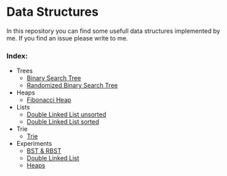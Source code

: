 # Data Structures
In this repository you can find some usefull data structures implemented by me.
If you find an issue please write to me.

### Index:
- Trees
  -  [Binary Search Tree](./Structures/trees/binary%20search%20tree/bst.h)
  -  [Randomized Binary Search Tree](./Structures/trees/randomized%20bst/rbst.h)
- Heaps
  -  [Fibonacci Heap](./Structures/fibonacci%20heap/)
- Lists
  -  [Double Linked List unsorted](./Structures/linked%20list/no-sorted%20list/)
  -  [Double Linked List sorted](./Structures/linked%20list/sorted%20list/)
- Trie
  -  [Trie](./Structures/trie/)
- Experiments
  - [BST & RBST](Experimentation/rbst/img/)
  - [Double Linked List](Experimentation/linked_list/img/)
  - [Heaps](Experimentation/heaps/img/)
